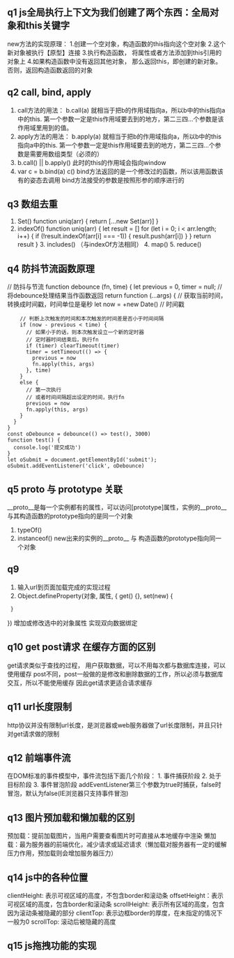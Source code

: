 ## q1 js全局执行上下文为我们创建了两个东西：全局对象和this关键字
   new方法的实现原理：
    1.创建一个空对象，构造函数的this指向这个空对象
    2.这个新对象被执行【原型】连接
    3.执行构造函数， 将属性或者方法添加到this引用的对象上
    4.如果构造函数中没有返回其他对象， 那么返回this，即创建的新对象。否则，返回构造函数返回的对象

## q2 call, bind, apply
   1. call方法的用法：
   b.call(a) 就相当于把b的作用域指向a，所以b中的this指向a中的this.
   第一个参数一定是this作用域要去到的地方，第二三四...个参数是该作用域里用到的值。
   2. apply方法的用法：
   b.apply(a) 就相当于把b的作用域指向a，所以b中的this指向a中的this.
   第一个参数一定是this作用域要去到的地方，第二三四...个参数是需要用数组类型（必须的）
   3. b.call() || b.apply() 此时的this的作用域会指向window
   4. var c = b.bind(a)
      c()
      bind方法返回的是一个修改过的函数，所以该用函数该有的姿态去调用
      bind方法接受的参数是按照形参的顺序进行的

## q3 数组去重
   1. Set()
      function uniq(arr) {
      return [...new Set(arr)]
    }
   2. indexOf()
      function uniq(arr) {
       let result = []
        for (let i = 0; i < arr.length; i++) {
         if (!result.indexOf(arr[i] === -1)) {
           result.push(arr[i])
         }
       }
       return result
     }
    3. includes()  （与indexOf方法相同）
    4. map()
    5. reduce()

## q4 防抖节流函数原理
   // 防抖与节流
    function debounce (fn, time) {
      let previous = 0, timer = null;
      // 将debounce处理结果当作函数返回
      return function (...args) {
        // 获取当前时间， 转换成时间戳，时间单位是毫秒
        let now = +new Date() // 时间戳

        // 判断上次触发的时间和本次触发的时间差是否小于时间间隔
        if (now - previous < time) {
          // 如果小于的话，则本次触发设立一个新的定时器
          // 定时器时间结束后，执行fn
          if (timer) clearTimeout(timer)
          timer = setTimeout(() => {
            previous = now
            fn.apply(this, args)
          }, time)
        }
        else {
          // 第一次执行
          // 或者时间间隔超出设定的时间，执行fn
          previous = now
          fn.apply(this, args)
        }
      }
    }
    const oDebounce = debounce(() => test(), 3000)
    function test() {
      console.log('提交成功')
    }
    let oSubmit = document.getElementById('submit');
    oSubmit.addEventListener('click', oDebounce)

## q5 __proto__ 与 prototype 关联
   __proto__是每一个实例都有的属性，可以访问[prototype]属性，实例的__proto__与其构造函数的prototype指向的是同一个对象
   1. typeOf()
   2. instanceof() new出来的实例的__proto__ 与 构造函数的prototype指向同一个对象 

## q9 
   1. 输入url到页面加载完成的实现过程
   2. Object.defineProperty(对象, 属性, {
     get() {},
     set(new) {

     }
   }) 增加或修改选中的对象属性 实现双向数据绑定

## q10 get post请求 在缓存方面的区别
   get请求类似于查找的过程， 用户获取数据，可以不用每次都与数据库连接，可以使用缓存
   post不同，post一般做的是修改和删除数据的工作，所以必须与数据库交互，所以不能使用缓存
   因此get请求更适合请求缓存

## q11 url长度限制
   http协议并没有限制url长度，是浏览器或web服务器做了url长度限制，并且只针对get请求做的限制

## q12 前端事件流
   在DOM标准的事件模型中，事件流包括下面几个阶段：
    1. 事件捕获阶段
    2. 处于目标阶段
    3. 事件冒泡阶段
   addEventListener第三个参数为true时捕获，false时冒泡，默认为false(IE浏览器只支持事件冒泡)

## q13 图片预加载和懒加载的区别
   预加载：提前加载图片，当用户需要查看图片时可直接从本地缓存中渲染
   懒加载：最为服务器的前端优化，减少请求或延迟请求（懒加载对服务器有一定的缓解压力作用，预加载则会增加服务器压力）

## q14 js中的各种位置
   clientHeight: 表示可视区域的高度，不包含border和滚动条
   offsetHeight：表示可视区域的高度，包含border和滚动条
   scrollHeight: 表示所有区域的高度，包含因为滚动条被隐藏的部分
   clientTop: 表示边框border的厚度，在未指定的情况下一般为0
   scrollTop: 滚动后被隐藏的高度

## q15 js拖拽功能的实现
   